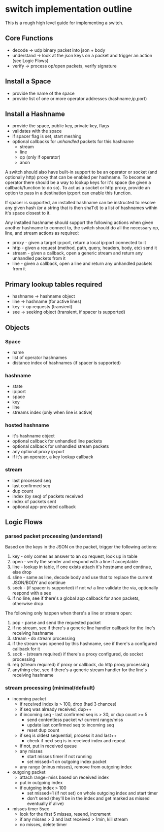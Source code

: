 switch implementation outline
=============================

This is a rough high level guide for implementing a switch.

## Core Functions

* decode -> udp binary packet into json + body
* understand -> look at the json keys on a packet and trigger an action (see Logic Flows)
* verify -> process op/open packets, verify signature

## Install a Space

* provide the name of the space
* provide list of one or more operator addresses (hashname,ip,port)

## Install a Hashname

* provide the space, public key, private key, flags
* validates with the space
* if spacer flag is set, start meshing
* optional callbacks for *unhandled* packets for this hashname
	* stream
	* line
	* op (only if operator)
	* anon

A switch should also have built-in support to be an operator or socket (and optionally http) proxy that can be enabled per hashname. To become an operator there should be a way to lookup keys for it's space (be given a callback/function to do so). To act as a socket or http proxy, provide an option to pass in a destination ip:port can enable this function.

If spacer is supported, an installed hashname can be instructed to resolve any given hash (or a string that is then sha1'd) to a list of hashnames within it's space closest to it.

Any installed hashname should support the following actions when given another hashname to connect to, the switch should do all the necessary op, line, and stream actions as required:

* proxy - given a target ip:port, return a local ip:port connected to it
* http - given a request (method, path, query, headers, body, etc) send it
* stream - given a callback, open a generic stream and return any unhandled packets from it
* line - given a callback, open a line and return any unhandled packets from it

## Primary lookup tables required

* hashname -> hashname object
* line -> hashname (for active lines)
* key -> op requests (transient)
* see -> seeking object (transient, if spacer is supported)

## Objects

### Space

* name
* list of operator hashnames
* distance index of hashnames (if spacer is supported)

### hashname

* state
* ip:port
* space
* key
* line
* streams index (only when line is active)

### hosted hashname

* it's hashname object
* optional callback for unhandled line packets
* optional callback for unhandled stream packets
* any optional proxy ip:port
* if it's an operator, a key lookup callback

### stream

* last processed seq
* last confirmed seq
* dup count
* index (by seq) of packets received
* index of packets sent
* optional app-provided callback

## Logic Flows

### parsed packet processing (understand)

Based on the keys in the JSON on the packet, trigger the following actions:

1. key - only comes as answer to an op request, look up in table
2. open - verify the sender and respond with a line if acceptable
3. line - lookup in table, if one exists attach it's hostname and continue, else drop
4. sline - same as line, decode body and use that to replace the current JSON/BODY and continue
5. seek - (if spacer is supported) if not w/ a line validate the via, optionally respond with a see
6. if no line, see if there's a global app callback for anon packets, otherwise drop

The following only happen when there's a line or stream open:

1. pop - parse and send the requested packet
2. if no stream, see if there's a generic line handler callback for the line's receiving hashname
3. stream - do stream processing
4. if the stream was opened by this hashname, see if there's a configured callback for it
3. sock - (stream required) if there's a proxy configured, do socket processing
4. req (stream required) if proxy or callback, do http proxy processing
5. anything else, see if there's a generic stream handler for the line's receiving hashname

### stream processing (minimal/default)

* incoming packet
	* if received index is > 100, drop (had 3 chances)
	* if seq was already received, dup++
	* if incoming seq - last confirmed seq is > 30, or dup count >= 5
		* send contentless packet w/ current range/miss
		* update last confirmed seq to incoming seq
		* reset dup count
	* if seq is oldest sequential, process it and last++
		* check if next seq is in received index and repeat
	* if not, put in received queue
	* any misses
		* start misses timer if not running
		* set missed=1 on outgoing index packet
	* any range (minus misses), remove from outgoing index
* outgoing packet
	* attach range+miss based on received index
	* put in outgoing index
	* if outgoing index > 100
		* set missed=1 (if not set) on whole outgoing index and start timer
		* don't send (they'll be in the index and get marked as missed eventually if alive)
* misses timer 5sec
	* look for the first 5 misses, resend, increment
	* if any misses > 3 and last received > 1min, kill stream
	* no misses, delete timer
